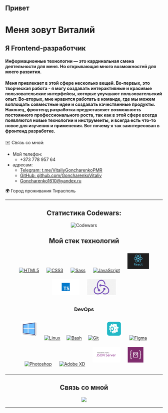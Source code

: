 
## Привет  
# Меня зовут Виталий

## Я Frontend-разработчик
#### Информационные технологии — это кардинальная смена деятельности для меня. Но  открывающая много возможностей для моего развития.  

#### Меня привлекает в этой сфере несколько вещей. Во-первых, это творческая работа - я могу создавать интерактивные и красивые пользовательские интерфейсы, которые улучшают пользовательский опыт. Во-вторых, мне нравится работать в команде, где мы можем воплощать совместные идеи и создавать качественные продукты. Наконец, фронтенд разработка предоставляет возможность постоянного профессионального роста, так как в этой сфере всегда появляются новые технологии и инструменты, и всегда есть что-то новое для изучения и применения. Вот почему я так заинтересован в фронтенд разработке.


 ✉️ Связь со мной:
   * Мой телефон:
      * +373 778 957 64
   * адресам:
      * [Telegram: t.me/VitaliyGoncharenkoPMR](https://t.me/VitaliyGoncharenkoPMR)
      * [GitHub: github.com/GoncharenkoVitaliy](https://github.com/GoncharenkoVitaliy)
      * Goncharenko1610@yandex.ru

🌍 Город проживания Тирасполь
***

<div align="center">

## Статистика Codewars:
![Codewars](https://github.r2v.ch/codewars?user=GoncharenkoVitaliy&name=true)

## Мой стек технологий  

<a href="https://en.wikipedia.org/wiki/HTML5" target="_blank"><img style="margin: 10px" src="https://profilinator.rishav.dev/skills-assets/html5-original-wordmark.svg" alt="HTML5" height="50" /></a>     <a href="https://www.w3schools.com/css/" target="_blank"><img style="margin: 10px" src="https://profilinator.rishav.dev/skills-assets/css3-original-wordmark.svg" alt="CSS3" height="50" /></a>         <a href="https://sass-lang.com/" target="_blank"><img style="margin: 10px" src="https://profilinator.rishav.dev/skills-assets/sass-original.svg" alt="Sass" height="50" /></a>      <a href="https://www.javascript.com/" target="_blank"><img style="margin: 10px" src="https://profilinator.rishav.dev/skills-assets/javascript-original.svg" alt="JavaScript" height="50" /></a>      <a href="https://react.dev" target="_blank"><img style="margin: 10px" src="./reactJS.jpg" alt="React" height="50" /></a>      <a href="https://www.typescriptlang.org/" target="_blank"><img style="margin: 10px" src="./TS.webp" alt="TypeScript" height="50" /></a>      <a href="https://redux.js.org/" target="_blank"><img style="margin: 10px" src="./redux.png" alt="Redux" height="50" /></a>


### DevOps 

<a href="https://www.microsoft.com/ro-md/" target="_blank"><img style="margin: 10px" src="./windows-10.svg" alt="Linux" height="50" /></a>   <a href="https://ubuntu.com/" target="_blank"><img style="margin: 10px" src="https://profilinator.rishav.dev/skills-assets/linux-original.svg" alt="Linux" height="50" /></a><a href="https://www.gnu.org/software/bash/" target="_blank"><img style="margin: 10px" src="https://profilinator.rishav.dev/skills-assets/gnu_bash-icon.svg" alt="Bash" height="50" /></a><a href="https://github.com/GoncharenkoVitaliy" target="_blank"><img style="margin: 10px" src="https://profilinator.rishav.dev/skills-assets/git-scm-icon.svg" alt="Git" height="50" /></a>  <a href="https://prepros.io/" target="_blank"><img style="margin: 10px" src="./prepros.png" alt="prepros" height="50"/></a>     <a href="https://www.figma.com/" target="_blank"><img style="margin: 10px" src="https://profilinator.rishav.dev/skills-assets/figma-icon.svg" alt="Figma" height="50" /></a>      <a href="https://www.adobe.com/in/products/photoshop.html" target="_blank"><img style="margin: 10px" src="https://profilinator.rishav.dev/skills-assets/photoshop-plain.svg" alt="Photoshop" height="50" /></a>      <a href="https://www.adobe.com/in/products/xd.html" target="_blank"><img style="margin: 10px" src="https://profilinator.rishav.dev/skills-assets/adobexd.png" alt="Adobe XD" height="50" /></a>      <a href="https://www.npmjs.com/package/json-server" target="_blank"><img style="margin: 10px" src="./JSONserver.jpg" alt="JSON-server" height="50" /></a>      <a href="https://fakestoreapi.com/" target="_blank"><img style="margin: 10px" src="./fakestoreapi.png" alt="fakestoreapi" height="50" /></a>

***
## Связь со мной 

<a href="https://t.me/VitaliyGoncharenkoPMR"><img src="https://img.shields.io/badge/telegram-26A5E4?style=for-the-badge&logo=telegram&logoColor=black"/></a>

</div>

***
